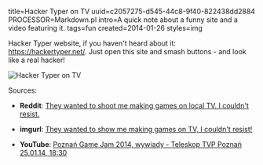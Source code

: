 title=Hacker Typer on TV
uuid=c2057275-d545-44c8-9f40-822438dd2884
PROCESSOR=Markdown.pl
intro=A quick note about a funny site and a video featuring it.
tags=fun
created=2014-01-26
styles=img

Hacker Typer website, if you haven't heard about it: <https://hackertyper.net/>.
Just open this site and smash buttons - and look like a real hacker!

![Hacker Typer on TV](https://i.imgur.com/lz7hOlC.gif)

Sources:

* **Reddit**: [They wanted to shoot me making games on local TV. I couldn't resist.](https://old.reddit.com/r/gifs/comments/1w862f/they_wanted_to_shoot_me_making_games_on_local_tv/)

* **imgurl**: [They wanted to show me making games on TV, I couldn't resist!](https://imgur.com/lz7hOlC)

* **YouTube**: [Poznań Game Jam 2014, wywiady - Teleskop TVP Poznań 25.01.14, 18:30](https://youtu.be/xnDwChRYB6Q?t=118)

